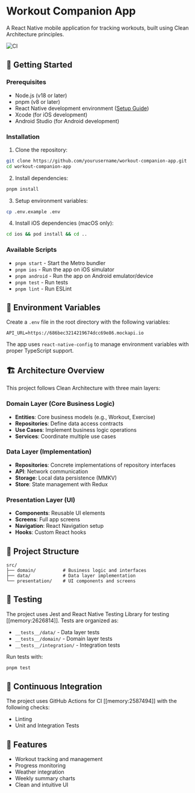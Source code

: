 # Workout Companion App

A React Native mobile application for tracking workouts, built using Clean Architecture principles.

![CI](https://github.com/yourusername/workout-companion-app/actions/workflows/ci.yml/badge.svg)

## 🚀 Getting Started

### Prerequisites

- Node.js (v18 or later)
- pnpm (v8 or later)
- React Native development environment ([Setup Guide](https://reactnative.dev/docs/environment-setup))
- Xcode (for iOS development)
- Android Studio (for Android development)

### Installation

1. Clone the repository:

```bash
git clone https://github.com/yourusername/workout-companion-app.git
cd workout-companion-app
```

2. Install dependencies:

```bash
pnpm install
```

3. Setup environment variables:

```bash
cp .env.example .env
```

4. Install iOS dependencies (macOS only):

```bash
cd ios && pod install && cd ..
```

### Available Scripts

- `pnpm start` - Start the Metro bundler
- `pnpm ios` - Run the app on iOS simulator
- `pnpm android` - Run the app on Android emulator/device
- `pnpm test` - Run tests
- `pnpm lint` - Run ESLint

## 🔧 Environment Variables

Create a `.env` file in the root directory with the following variables:

```
API_URL=https://686bec3214219674dcc69e86.mockapi.io
```

The app uses `react-native-config` to manage environment variables with proper TypeScript support.

## 🏗 Architecture Overview

This project follows Clean Architecture with three main layers:

### Domain Layer (Core Business Logic)

- **Entities**: Core business models (e.g., Workout, Exercise)
- **Repositories**: Define data access contracts
- **Use Cases**: Implement business logic operations
- **Services**: Coordinate multiple use cases

### Data Layer (Implementation)

- **Repositories**: Concrete implementations of repository interfaces
- **API**: Network communication
- **Storage**: Local data persistence (MMKV)
- **Store**: State management with Redux

### Presentation Layer (UI)

- **Components**: Reusable UI elements
- **Screens**: Full app screens
- **Navigation**: React Navigation setup
- **Hooks**: Custom React hooks

## 📁 Project Structure

```
src/
├── domain/          # Business logic and interfaces
├── data/            # Data layer implementation
└── presentation/    # UI components and screens
```

## 🧪 Testing

The project uses Jest and React Native Testing Library for testing [[memory:2626814]]. Tests are organized as:

- `__tests__/data/` - Data layer tests
- `__tests__/domain/` - Domain layer tests
- `__tests__/integration/` - Integration tests

Run tests with:

```bash
pnpm test
```

## 🔄 Continuous Integration

The project uses GitHub Actions for CI [[memory:2587494]] with the following checks:

- Linting
- Unit and Integration Tests

## 📱 Features

- Workout tracking and management
- Progress monitoring
- Weather integration
- Weekly summary charts
- Clean and intuitive UI
